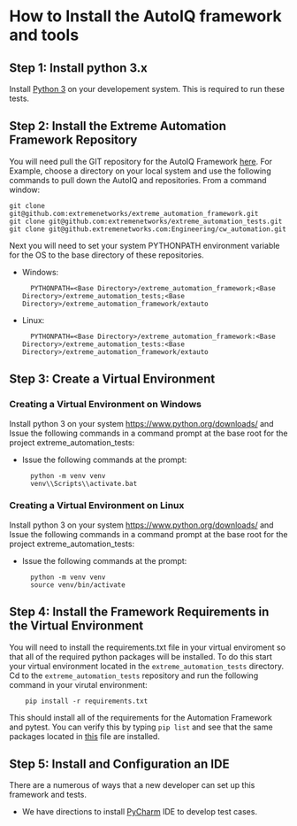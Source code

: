 # How to Install the AutoIQ framework and tools

## Step 1: Install python 3.x
Install [Python 3](https://www.python.org/downloads/) on your developement system. This is required to run these tests.

## Step 2: Install the Extreme Automation Framework Repository
You will need pull the GIT repository for the AutoIQ Framework [here](https://github.com/extremenetworks/extreme_automation_framework). For Example, choose a directory on your local system and use the following commands to pull down the AutoIQ and  repositories. From a command window:

    git clone git@github.com:extremenetworks/extreme_automation_framework.git
    git clone git@github.com:extremenetworks/extreme_automation_tests.git
    git clone git@github.extremenetworks.com:Engineering/cw_automation.git

Next you will need to set your system PYTHONPATH environment variable for the OS to the base directory of these repositories.

- Windows:

        PYTHONPATH=<Base Directory>/extreme_automation_framework;<Base Directory>/extreme_automation_tests;<Base Directory>/extreme_automation_framework/extauto

- Linux:

        PYTHONPATH=<Base Directory>/extreme_automation_framework:<Base Directory>/extreme_automation_tests:<Base Directory>/extreme_automation_framework/extauto


## Step 3: Create a Virtual Environment
### Creating a Virtual Environment on Windows
Install python 3 on your system https://www.python.org/downloads/ and
Issue the following commands in a command prompt at the base root for the project extreme_automation_tests:

- Issue the following commands at the prompt:

        python -m venv venv
        venv\\Scripts\\activate.bat

### Creating a Virtual Environment on Linux
Install python 3 on your system https://www.python.org/downloads/ and
Issue the following commands in a command prompt at the base root for the project extreme_automation_tests:

- Issue the following commands at the prompt:

        python -m venv venv
        source venv/bin/activate

## Step 4: Install the Framework Requirements in the Virtual Environment

You will need to install the requirements.txt file in your virtual enviroment so that all of the required python packages will be installed. To do this start your virtual environment located in the `extreme_automation_tests` directory. Cd to the `extreme_automation_tests` repository and run the following command in your virutal environment:

        pip install -r requirements.txt

This should install all of the requirements for the Automation Framework and pytest. You can verify this by typing `pip list` and see that the same packages located in [this](https://github.com/extremenetworks/extreme_automation_tests/blob/main/requirements.txt) file are installed.


## Step 5: Install and Configuration an IDE
There are a numerous of ways that a new developer can set up this framework and tests.

- We have directions to install [PyCharm](../PYCHARM.md) IDE to develop test cases.
